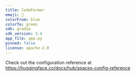 ```yaml
---
title: CodeFormer
emoji: 🐼
colorFrom: blue
colorTo: green
sdk: gradio
sdk_version: 3.4
app_file: app.py
pinned: false
license: apache-2.0
---
```


Check out the configuration reference at https://huggingface.co/docs/hub/spaces-config-reference
